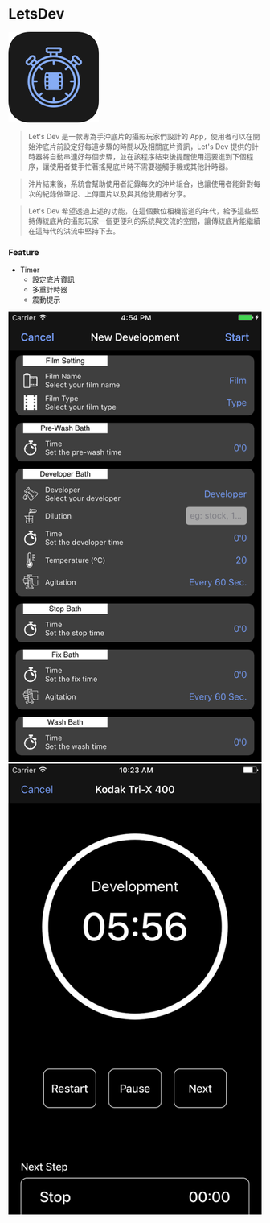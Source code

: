 # LetsDev

![](https://github.com/turtlexuan/LetsDev/blob/master/Pictures/Icon-Original.png)

>Let's Dev 是一款專為手沖底片的攝影玩家們設計的 App，使用者可以在開始沖底片前設定好每道步驟的時間以及相關底片資訊，Let's Dev 提供的計時器將自動串連好每個步驟，並在該程序結束後提醒使用這要進到下個程序，讓使用者雙手忙著搖晃底片時不需要碰觸手機或其他計時器。

>沖片結束後，系統會幫助使用者記錄每次的沖片組合，也讓使用者能針對每次的紀錄做筆記、上傳圖片以及與其他使用者分享。

>Let's Dev 希望透過上述的功能，在這個數位相機當道的年代，給予這些堅持傳統底片的攝影玩家一個更便利的系統與交流的空間，讓傳統底片能繼續在這時代的洪流中堅持下去。

### Feature
* Timer
  * 設定底片資訊
  * 多重計時器
  * 震動提示

![](https://github.com/turtlexuan/LetsDev/blob/master/Pictures/Simulator%20Screen%20Shot%202017年4月25日%20下午4.54.09.png)
![](https://github.com/turtlexuan/LetsDev/blob/master/Pictures/Simulator%20Screen%20Shot%202017年5月8日%20上午10.23.59.png)
